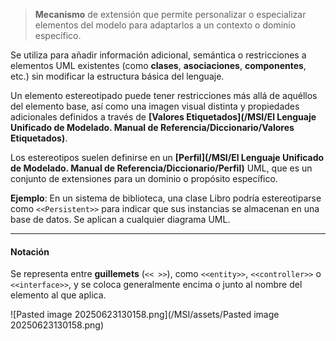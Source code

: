 > **Mecanismo** de extensión que permite personalizar o especializar elementos del modelo para adaptarlos a un contexto o dominio específico.

Se utiliza para añadir información adicional, semántica o restricciones a elementos UML existentes (como **clases**, **asociaciones**, **componentes**, etc.) sin modificar la estructura básica del lenguaje.

Un elemento estereotipado puede tener restricciones más allá de aquéllos del elemento base, así como una imagen visual distinta y propiedades adicionales definidos a través de **[Valores Etiquetados](/MSI/El Lenguaje Unificado de Modelado. Manual de Referencia/Diccionario/Valores Etiquetados)**.

Los estereotipos suelen definirse en un **[Perfil](/MSI/El Lenguaje Unificado de Modelado. Manual de Referencia/Diccionario/Perfil)** UML, que es un conjunto de extensiones para un dominio o propósito específico.

 **Ejemplo**: En un sistema de biblioteca, una clase Libro podría estereotiparse como `<<Persistent>>` para indicar que sus instancias se almacenan en una base de datos. Se aplican a cualquier diagrama UML.
****
#### **Notación**
Se representa entre **guillemets** (`<< >>`), como `<<entity>>`, `<<controller>>` o `<<interface>>`, y se coloca generalmente encima o junto al nombre del elemento al que aplica.

![Pasted image 20250623130158.png](/MSI/assets/Pasted image 20250623130158.png)

